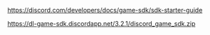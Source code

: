 https://discord.com/developers/docs/game-sdk/sdk-starter-guide

https://dl-game-sdk.discordapp.net/3.2.1/discord_game_sdk.zip
